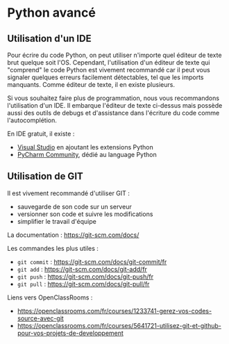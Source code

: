 # Python avancé

## Utilisation d'un IDE

Pour écrire du code Python, on peut utiliser n'importe quel éditeur de texte brut quelque soit l'OS.
Cependant, l'utilisation d'un éditeur de texte qui "comprend" le code Python est vivement recommandé car il
peut vous signaler quelques erreurs facilement détectables, tel que les imports manquants.
Comme éditeur de texte, il en existe plusieurs.

Si vous souhaitez faire plus de programmation, nous vous recommandons l'utilisation d'un IDE. Il embarque
l'éditeur de texte ci-dessus mais possède aussi des outils de debugs et d'assistance dans l'écriture du code
comme l'autocomplétion.

En IDE gratuit, il existe : 

* [Visual Studio](https://code.visualstudio.com/) en ajoutant les extensions Python
* [PyCharm Community](https://www.jetbrains.com/fr-fr/pycharm/), dédié au language Python

## Utilisation de GIT

Il est vivement recommandé d'utiliser GIT :

 * sauvegarde de son code sur un serveur
 * versionner son code et suivre les modifications
 * simplifier le travail d'équipe

La documentation : https://git-scm.com/docs/

Les commandes les plus utiles :

 * `git commit` : https://git-scm.com/docs/git-commit/fr
 * `git add` : https://git-scm.com/docs/git-add/fr
 * `git push` : https://git-scm.com/docs/git-push/fr
 * `git pull` : https://git-scm.com/docs/git-pull/fr

Liens vers OpenClassRooms :

  * https://openclassrooms.com/fr/courses/1233741-gerez-vos-codes-source-avec-git
  * https://openclassrooms.com/fr/courses/5641721-utilisez-git-et-github-pour-vos-projets-de-developpement
